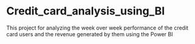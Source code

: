 # Credit_card_analysis_using_BI
This project for analyzing the week over week performance of the credit card users and the revenue generated by them using the Power BI
